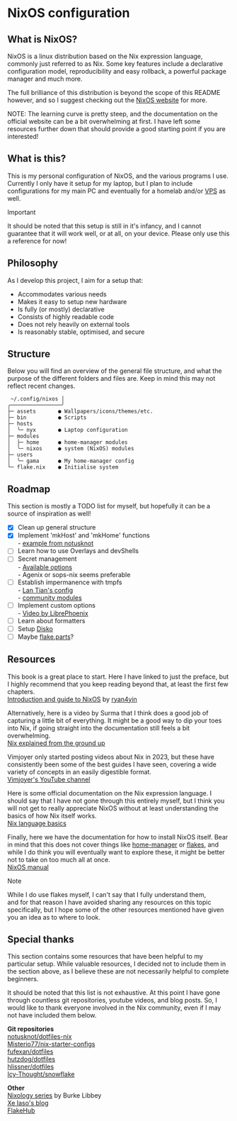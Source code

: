 # NixOS configuration

## What is NixOS?

NixOS is a linux distribution based on the Nix expression language, commonly just referred to as Nix. Some key features include a declarative configuration model, reproducibility and easy rollback, a powerful package manager and much more.

The full brilliance of this distribution is beyond the scope of this README however, and so I suggest checking out the [NixOS website](https://nixos.org/) for more.

NOTE: The learning curve is pretty steep, and the documentation on the official website can be a bit overwhelming at first. I have left some resources further down that should provide a good starting point if you are interested!

## What is this?
This is my personal configuration of NixOS, and the various programs I use. Currently I only have it setup for my laptop, but I plan to include configurations for my main PC and eventually for a homelab and/or [VPS](https://en.wikipedia.org/wiki/Virtual_private_server) as well.

> [!IMPORTANT]
> It should be noted that this setup is still in it's infancy, and I cannot guarantee that it will work well, or at all, on your device. Please only use this a reference for now!

## Philosophy

As I develop this project, I aim for a setup that:

- Accommodates various needs
- Makes it easy to setup new hardware
- Is fully (or mostly) declarative
- Consists of highly readable code
- Does not rely heavily on external tools
- Is reasonably stable, optimised, and secure

## Structure

Below you will find an overview of the general file structure, and what the purpose of the different folders and files are. Keep in mind this may not reflect recent changes.
```
 ~/.config/nixos │
╭────────────────╯
├─ assets       ● Wallpapers/icons/themes/etc.
├─ bin          ● Scripts
├─ hosts
│  ╰─ nyx       ● Laptop configuration
├─ modules           
│  ├─ home      ● home-manager modules
│  ╰─ nixos     ● system (NixOS) modules
├─ users             
│  ╰─ gama      ● My home-manager config
└─ flake.nix    ● Initialise system
```
## Roadmap

This section is mostly a TODO list for myself, but hopefully it can be a source of inspiration as well!

- [x] Clean up general structure
- [x] Implement 'mkHost' and 'mkHome' functions  
      - [example from notusknot](https://github.com/notusknot/dotfiles-nix/tree/a034dcb6daff31ce50cdbc74a5972b1ef56ef3d7)
- [ ] Learn how to use Overlays and devShells
- [ ] Secret management  
      - [Available options](https://nixos.wiki/wiki/Comparison_of_secret_managing_schemes)  
      - Agenix or sops-nix seems preferable
- [ ] Establish impermanence with tmpfs  
      - [Lan Tian's config](https://github.com/xddxdd/nixos-config/tree/55697a820bdc019d867ab52fa89e2b759c242b03)  
      - [community modules](https://github.com/nix-community/impermanence)
- [ ] Implement custom options  
      - [Video by LibrePhoenix](https://piped.video/watch?v=Qull6TMQm4Q)
- [ ] Learn about formatters
- [ ] Setup [Disko](https://github.com/nix-community/disko)
- [ ] Maybe [flake.parts](https://flake.parts/)?

## Resources

This book is a great place to start. Here I have linked to just the preface, but I highly recommend that you keep reading beyond that, at least the first few chapters.  
[Introduction and guide to NixOS](https://nixos-and-flakes.thiscute.world/preface) by [ryan4yin](https://github.com/sponsors/ryan4yin)

Alternatively, here is a video by Surma that I think does a good job of capturing a little bit of everything. It might be a good way to dip your toes into Nix, if going straight into the documentation still feels a bit overwhelming.  
[Nix explained from the ground up](https://www.youtube.com/watch?v=5D3nUU1OVx8)

Vimjoyer only started posting videos about Nix in 2023, but these have consistently been some of the best guides I have seen, covering a wide variety of concepts in an easily digestible format.  
[Vimjoyer's YouTube channel](https://www.youtube.com/@vimjoyer) 

Here is some official documentation on the Nix expression language. I should say that I have not gone through this entirely myself, but I think you will not get to really appreciate NixOS without at least understanding the basics of how Nix itself works.  
[Nix language basics](https://nix.dev/tutorials/nix-language.html)

Finally, here we have the documentation for how to install NixOS itself.
Bear in mind that this does not cover things like [home-manager](https://github.com/nix-community/home-manager) or [flakes](https://nixos.wiki/wiki/Flakes), and while I do think you will eventually want to explore these, it might be better not to take on too much all at once.  
[NixOS manual](https://nixos.org/manual/nixos/stable/)

> [!NOTE]
> While I do use flakes myself, I can't say that I fully understand them,  
> and for that reason I have avoided sharing any resources on this topic specifically, but I hope some of the other resources mentioned have given you an idea as to where to look.

## Special thanks

This section contains some resources that have been helpful to my particular setup. While valuable resources, I decided not to include them in the section above, as I believe these are not necessarily helpful to complete beginners.

It should be noted that this list is not exhaustive. At this point I have gone through countless git repositories, youtube videos, and blog posts. So, I would like to thank everyone involved in the Nix community, even if I may not have included them below.


**Git repositories**  
[notusknot/dotfiles-nix](https://github.com/notusknot/dotfiles-nix)  
[Misterio77/nix-starter-configs](https://github.com/Misterio77/nix-starter-configs)  
[fufexan/dotfiles](https://github.com/fufexan/dotfiles)  
[hutzdog/dotfiles](https://man.sr.ht/~hutzdog/dotfiles/)  
[hlissner/dotfiles](https://github.com/hlissner/dotfiles)  
[Icy-Thought/snowflake](https://github.com/Icy-Thought/snowflake/)  


**Other**  
[Nixology series](https://www.youtube.com/playlist?list=PLRGI9KQ3_HP_OFRG6R-p4iFgMSK1t5BHs) by Burke Libbey  
[Xe Iaso's blog](https://xeiaso.net/blog/)  
[FlakeHub](https://flakehub.com/flakes)  
